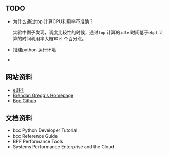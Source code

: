 ## TODO 

* 为什么通过top 计算CPU利用率不准确？

  实验中例子发现，调度比较忙的时候，通过`top` 计算的`idle` 时间低于`ebpf` 计算的时间利用率大概10% 个百分点。

* 搭建python 运行环境

* 



## 网站资料

* [eBPF](https://ebpf.io/)
* [Brendan Gregg's Homepage](https://www.brendangregg.com/)
* [Bcc Github](https://github.com/iovisor/bcc)



## 文档资料

* bcc Python Developer Tutorial
* bcc Reference Guide
* BPF Performance Tools
* Systems Performance Enterprise and the Cloud